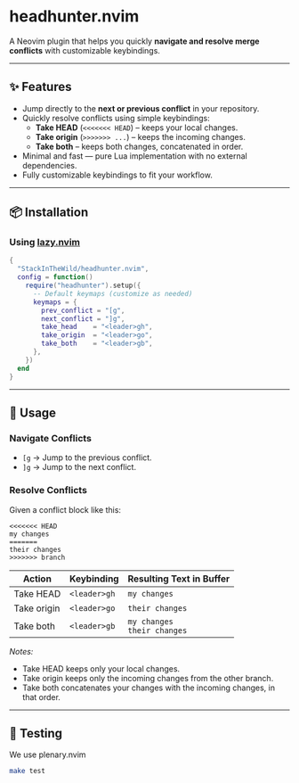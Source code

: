 # headhunter.nvim

A Neovim plugin that helps you quickly **navigate and resolve merge conflicts** with customizable keybindings.

---

## ✨ Features

- Jump directly to the **next or previous conflict** in your repository.
- Quickly resolve conflicts using simple keybindings:
  - **Take HEAD** (`<<<<<<< HEAD`) – keeps your local changes.  
  - **Take origin** (`>>>>>>> ...`) – keeps the incoming changes.  
  - **Take both** – keeps both changes, concatenated in order.  
- Minimal and fast — pure Lua implementation with no external dependencies.  
- Fully customizable keybindings to fit your workflow.

---

## 📦 Installation

### Using [lazy.nvim](https://github.com/folke/lazy.nvim)

```lua
{
  "StackInTheWild/headhunter.nvim",
  config = function()
    require("headhunter").setup({
      -- Default keymaps (customize as needed)
      keymaps = {
        prev_conflict = "[g",
        next_conflict = "]g",
        take_head    = "<leader>gh",
        take_origin  = "<leader>go",
        take_both    = "<leader>gb",
      },
    })
  end
}
```

---

## 🚀 Usage

### Navigate Conflicts

- `[g` → Jump to the previous conflict.
- `]g` → Jump to the next conflict.

### Resolve Conflicts

Given a conflict block like this:

```
<<<<<<< HEAD
my changes
=======
their changes
>>>>>>> branch
```


| Action      | Keybinding   | Resulting Text in Buffer        |
| ----------- | ------------ | ------------------------------- |
| Take HEAD   | `<leader>gh` | `my changes`                    |
| Take origin | `<leader>go` | `their changes`                 |
| Take both   | `<leader>gb` | `my changes`<br>`their changes` |


*Notes:*
- Take HEAD keeps only your local changes.
- Take origin keeps only the incoming changes from the other branch.
- Take both concatenates your changes with the incoming changes, in that order.

---

## 🧪 Testing

We use plenary.nvim

```sh
make test
```
